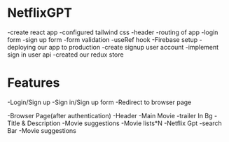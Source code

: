 # NetflixGPT
-create react app
-configured tailwind css
-header
-routing of app
-login form
-sign up form
-form validation
-useRef hook
-Firebase setup
-deploying our app to production
-create signup user account
-implement sign in user api
-created our redux store


# Features
-Login/Sign up
    -Sign in/Sign up form
    -Redirect to browser page

-Browser Page(after authentication)
    -Header
    -Main Movie
        -trailer In Bg
        -Title & Description
        -Movie suggestions
            -Movie lists*N
-Netflix Gpt
    -search Bar
    -Movie suggestions